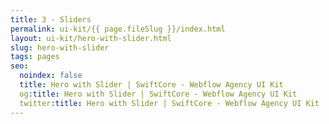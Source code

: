 ```yaml
---
title: 3 - Sliders
permalink: ui-kit/{{ page.fileSlug }}/index.html
layout: ui-kit/hero-with-slider.html
slug: hero-with-slider
tags: pages
seo:
  noindex: false
  title: Hero with Slider | SwiftCore - Webflow Agency UI Kit
  og:title: Hero with Slider | SwiftCore - Webflow Agency UI Kit
  twitter:title: Hero with Slider | SwiftCore - Webflow Agency UI Kit
---
```



